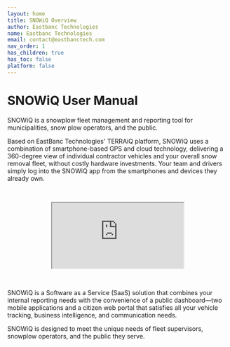 ```yaml
---
layout: home
title: SNOWiQ Overview
author: Eastbanc Technologies
name: Eastbanc Technologies
email: contact@eastbanctech.com
nav_order: 1
has_children: true
has_toc: false
platform: false
---
```


# **SNOWiQ User Manual**

 SNOWiQ is a snowplow fleet management and reporting tool for municipalities, snow plow operators, and the public.

 Based on EastBanc Technologies' TERRAiQ platform, SNOWiQ uses a combination of smartphone-based GPS and cloud technology, delivering a 360-degree view of individual contractor vehicles and your overall snow removal fleet, without costly hardware investments.  Your team and drivers simply log into the SNOWiQ app from the smartphones and devices they already own.  

 <br>

 <p align="center"><iframe src="https://www.youtube.com/embed/5hNladmmUKQ" title="Youtube SNOWiQ Demo"  allow="accelerometer; clipboard-write; encrypted-media; gyroscope; picture-in-picture" allowfullscreen></iframe></p>

 <br>

SNOWiQ is a Software as a Service (SaaS) solution that combines your internal reporting needs with the convenience of a public dashboard—two mobile applications and a citizen web portal that satisfies all your vehicle tracking, business intelligence, and communication needs. 

SNOWiQ is designed to meet the unique needs of fleet supervisors, snowplow operators, and the public they serve.